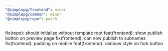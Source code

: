 ```yaml
---
"@simplepg/frontend": minor
"@simplepg/common": minor
"@simplepg/repo": patch
---
```


fix(repo): should initialize without template root
feat(frontend): show publish button on preview page
fix(frontend): can now publish to subnames
fix(frontend): padding on mobile
feat(frontend): rainbow style on fork button